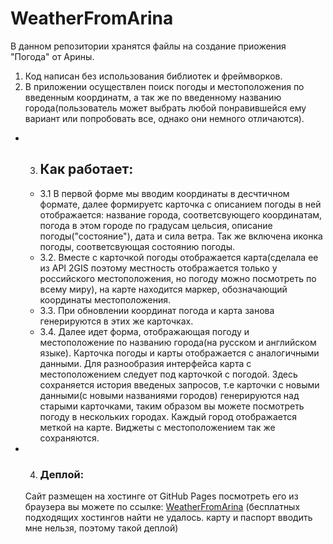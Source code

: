 # WeatherFromArina
В данном репозитории хранятся файлы на создание приожения "Погода" от Арины.
1. Код написан без использования библиотек и фреймворков.
2. В приложении осуществлен поиск погоды и местоположения по введенным координатм, а так же по введенному названию города(пользователь может выбрать любой понравившейся ему вариант или попробовать все, однако они немного отличаются).
- 3. ## Как работает:
   - 3.1 В первой форме мы вводим координаты в десчтичном формате, далее формируетс карточка с описанием погоды в ней отображается: название города, соответсвующего координатам, погода в этом городе по градусам цельсия, описание погоды("состояние"), дата и сила ветра. Так же включена иконка погоды, соответсвующая состоянию погоды.
   - 3.2. Вместе с карточкой погоды отображается карта(сделала ее из API 2GIS поэтому местность отображается только у российского местоположения, но погоду можно посмотреть по всему миру), на карте находится маркер, обозначающий координаты местоположения.
   - 3.3. При обновлении координат погода и карта занова генерируются в этих же карточках.
   - 3.4. Далее идет форма, отображающая погоду и местоположение по названию города(на русском и английском языке). Карточка погоды и карты отображается с аналогичными данными. Для разнообразия интерфейса карта с местоположением следует под карточкой с погодой. Здесь сохраняется история введеных запросов, т.е карточки с новыми данными(с новыми названиями городов) генерируются над старыми карточками, таким образом вы можете посмотреть погоду в нескольких городах. Каждый город отображается меткой на карте. Виджеты с местоположением так же сохраняются.
- 4. ### Деплой:
   Сайт размещен на хостинге от GitHub Pages посмотреть его из браузера вы можете по ссылке: [WeatherFromArina](https://arinakataeva007.github.io/WeatherFromArina/)
   (бесплатных подходящих хостингов найти не удалось. карту и паспорт вводить мне нельзя, поэтому такой деплой)

